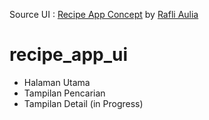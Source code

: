 Source UI :
[Recipe App Concept](https://www.uplabs.com/posts/recipe-app-concept-135b47e3-e600-4430-bf8e-1ce41d7cbab6) by [Rafli Aulia](https://www.uplabs.com/rafliauliaid)

# recipe_app_ui

- Halaman Utama
- Tampilan Pencarian
- Tampilan Detail (in Progress)

